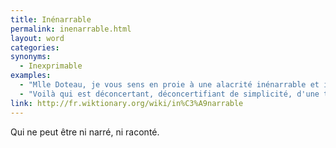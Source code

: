 ```yaml
---
title: Inénarrable
permalink: inenarrable.html
layout: word
categories:
synonyms:
  - Inexprimable
examples:
  - "Mlle Doteau, je vous sens en proie à une alacrité inénarrable et incoercible"
  - "Voilà qui est déconcertant, déconcertifiant de simplicité, d'une trivialité inénarrable..."
link: http://fr.wiktionary.org/wiki/in%C3%A9narrable
---
```


Qui ne peut être ni narré, ni raconté.

